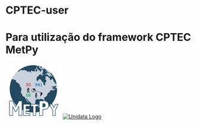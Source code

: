 # CPTEC-user
Para utilização do framework CPTEC
MetPy
=====

[![MetPy Logo](https://github.com/Unidata/MetPy/raw/main/docs/_static/metpy_150x150.png)](https://unidata.github.io/MetPy/)
[![Unidata Logo](https://github.com/Unidata/MetPy/raw/main/docs/_static/unidata_150x150.png)](https://www.unidata.ucar.edu)

